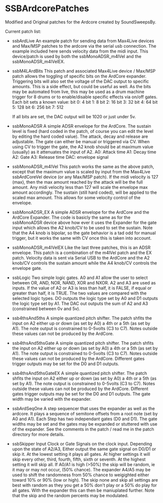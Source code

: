 SSBArdcorePatches
=================

Modified and Original patches for the Ardcore created by SoundSweepsBy.

Current patch list:
- ssbArdLive
    An example patch for sending data from Max4Live devices and Max/MSP 
    patches to the ardcore via the serial usb connection. The example
    included here sends velocity data from the midi input. This 
    device/patch is used by both the ssbMonoADSR_m4lVel and the
    ssbMonoADSR_m4lVelEX.

- ssbM4LArdBits
    This patch and associated Max4Live device / Max/MSP patch allows
    the toggling of specific bits on the ArdCore expander. Triggering
    bits will also set the voltage of the DAC output to specific 
    amounts. This is a side effect, but could be useful as well.
    As the bits may be automated from live, this may be used as a
    drum machine trigger for 8 drums or to enable/disable specific
    effects via on/off gates.
    Each bit sets a known value:
    bit 0: 4
    bit 1: 8
    bit 2: 16
    bit 3: 32
    bit 4: 64
    bit 5: 128
    bit 6: 256
    bit 7: 512
    
    If all bits are set, the DAC output will be 1020 or just under 5v.

- ssbMonoADSR
    A simple ADSR envelope for the ArdCore. The sustain level is fixed
    (hard coded in the patch, of course you can edit the level by editing
    the hard coded value). The attack, decay and release are adjustable.
    The gate can either be manual or triggered via CV. When using CV to
    trigger the gate, the A2 knob should be at maximum value (usually)
    as it attenuates the input of A2.
    A0: Attack time
    A1: Decay time
    A2: Gate
    A3: Release time
    DAC: envelope signal

- ssbMonoADSR_m4lVel
    This patch works the same as the above patch, except that the maximum
    value is scaled by input from the Max4Live ssbArdCoreVel device (or 
    any Max/MSP patch). If the midi velocity is 127 (max), then the max 
    amount reached by the attack will be the full amount. Any midi
    velocity less than 127 will scale the envelope max amount accordingly.
    The sustain (still hard coded), will be applied to the scaled max
    amount. This allows for some velocity control of the envelope.

- ssbMonoADSR_EX
    A simple ADSR envelope for the ArdCore and the ArdCore Expander.
    The code is basicly the same as for the ssbMonoADSR device above
    how ever it uses the Expander for the gate input which allows
    the A2 knob/CV to be used to set the sustain. Note that the 
    A4 knob is bipolar, so the gate behavior is a tad odd for manual
    trigger, but it works the same with CV once this is taken into 
    account.

- ssbMonoADSR_m4lVelEX
    Like the last three patches, this is an ADSR envelope.
    This patch is a combination of the m4lVel patch and the
    EX patch. Velocity data is sent via Serial USB to the 
    ArdCore and the A2 knob/CV controls the sustain amount
    while the A4 knob/CV controls the envelope gate.

- ssbLogic
    Two simple logic gates. A0 and A1 allow the user to select between OR,
    AND, NOR, NAND, XOR and NXOR. A2 and A3 are used as inputs. If the value
    of A2 or A3 is less than half, it is FALSE, if equal or greater than 
    half, it is TRUE. The two values are compared with the selected logic
    types. DO outputs the logic type set by A0 and D1 outputs the logic 
    type set by A1. The DAC out outputs the sum of A2 and A3 (constrained
    between 0v and 5v).

- ssb4thsAnd5ths
    A simple quantized pitch shifter. The patch shfits the input on A2 either
    up or down (as set by A0) a 4th or a 5th (as set by A1). The note output
    is constrained to 0-5volts (C3 to C7). Notes outside these values can not 
    be produced by the ArdCore.

- ssb4thsAnd5thsGate
    A simple quantized pitch shifter. The patch shfits the input on A2 either
    up or down (as set by A0) a 4th or a 5th (as set by A1). The note output
    is constrained to 0-5volts (C3 to C7). Notes outside these values can not 
    be produced by the ArdCore. Different gates trigger outputs may be set for
    the D0 and D1 outputs.

- ssb4thsAnd5thsGateEX
    A simple quantized pitch shifter. The patch shfits the input on A2 either
    up or down (as set by A0) a 4th or a 5th (as set by A1). The note output
    is constrained to 0-5volts (C3 to C7). Notes outside these values can not 
    be produced by the ArdCore. Different gates trigger outputs may be set for
    the D0 and D1 outputs. The gate width may be varied with the expander.

- ssbArdSeqOne
    A step sequencer that uses the expander as well as the ardcore. It plays 
    a sequence of semitone offsets from a root note (set by A0 and A1).
    Each Step has two independant gates (D0 and D1). The gate widths may be
    set and the gates may be expanded or stuttered with use of the expander.
    See the comments in the patch / read me in the patch directory for more
    details.

- ssbSkipper
    Input Clock or Gate Signals on the clock input.
    Depending upon the state of A2/A3, Either output the same gate signal on
    D0/D1 or skip it. At the lowest setting it plays all gates. At higher
    settings it will skip every other, third, fourth, fifth, sixth or seventh.
    At the highest setting it will skip all. If A0/A1 is high (>50%) the skip
    will be random, ie it may or may not occur, (50% chance). The expander 
    A4/A5 may be used to shift the randomness from 50% chance to weigighted 
    either toward 10% or 90% (low or high).
    The skip none and skip all settings are best with random as they you get
    a 50% don't play or a 50% do play for all gates. With the expander this 
    can then be maniuplated further. Note that the skip and the random 
    percents may be modulated.
